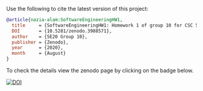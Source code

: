 Use the following to cite the latest version of this project:

```bibtex
@article{nazia-alam:SoftwareEngineeringHW1,
  title     = {SoftwareEngineeringHW1: Homework 1 of group 10 for CSC 510},
  DOI       = {10.5281/zenodo.3988571}, 
  author    = {SE20 Group 10}, 
  publisher = {Zenodo}, 
  year      = {2020}, 
  month     = {August}
}
```

To check the details view the zenodo page by clicking on the badge below.

[![DOI](https://zenodo.org/badge/DOI/10.5281/zenodo.3988571.svg)](https://zenodo.org/record/3988571#.XzsPPehKhhF)
